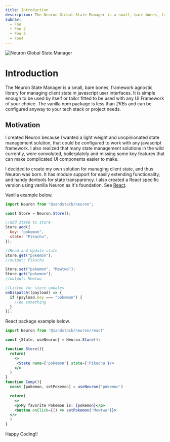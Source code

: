 ```yaml
---
title: Introduction
description: The Neuron Global State Manager is a small, bare bones, framework agnostic library for managing client state in javascript user interfaces.
subnav:
  - Foo
  - Foo 2
  - Foo 3
  - Foo4
---
```


<div><img src='https://sandstack.dev/readme-neuron.png' alt='Neuron Global State Manager'/></div>

# Introduction

The Neuron State Manager is a small, bare bones, framework agnostic library for managing client state in javascript user interfaces. It is simple enough to be used by itself or tailor fitted to be used with any UI Framework of your choice. The vanilla npm package is less than _2KBs_ and can be configured anyway to your tech stack or project needs.

## Motivation

I created Neuron because I wanted a light weight and unopinionated state management solution, that could be configured to work with any javascript framework. I also realized that many state management solutions in the wild currently, were convoluted, boilerplately and missing some key features that can make complicated UI components easier to make.

I decided to create my own solution for managing client state, and thus Neuron was born. It has module support for easily extending functionality, and handy devtools for state transparency. I also created a React specific version using vanilla Neuron as it's foundation. See [React](/react/about).

Vanilla example below.

```javascript
import Neuron from "@sandstack/neuron";

const Store = Neuron.Store();

//add state to store
Store.add({
  key: "pokemon",
  state: "Pikachu",
});

//Read and Update state
Store.get("pokemon");
//output: Pikachu

Store.set("pokemon", "Mewtwo");
Store.get("pokemon");
//output: Mewtwo

//Listen for store updates
onDispatch((payload) => {
  if (payload.key === "pokemon") {
    //do something
  }
});
```

React package example below.

```jsx
import Neuron from '@sandstack/neuron/react'

const {State, useNeuron} = Neuron.Store();

function Store(){
  return(
    <>
     <State name={'pokemon'} state={'Pikachu'}/>
    </>
  )
}
function Comp(){
  const [pokemon, setPokemon] = useNeuron('pokemon')

  return(
    <>
    <p>My favorite Pokemon is: {pokemon}</p>
    <button onClick={() => setPokemon('Mewtwo')}>
  </>
  )
}
```

Happy Coding!!

